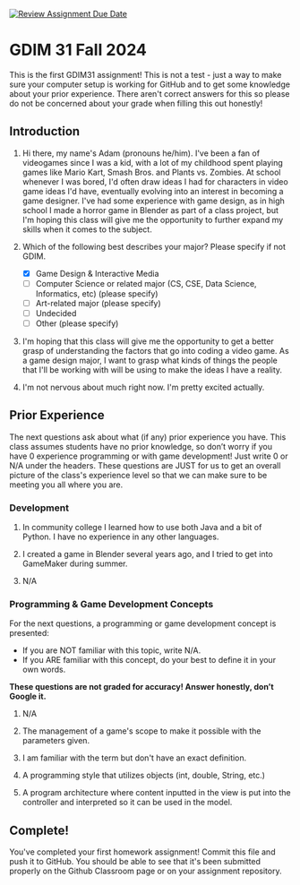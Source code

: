 [![Review Assignment Due Date](https://classroom.github.com/assets/deadline-readme-button-22041afd0340ce965d47ae6ef1cefeee28c7c493a6346c4f15d667ab976d596c.svg)](https://classroom.github.com/a/POQdLnh2)
# GDIM 31 Fall 2024

This is the first GDIM31 assignment! This is not a test - just a way to make sure your computer setup is working for GitHub and to get some knowledge about your prior experience. There aren't correct answers for this so please do not be concerned about your grade when filling this out honestly!

## Introduction

1. Hi there, my name's Adam (pronouns he/him). I've been a fan of videogames since I was a kid, with a lot of my childhood spent playing games like Mario Kart, Smash Bros. and Plants vs. Zombies. At school whenever I was bored, I'd often draw ideas I had for characters in video game ideas I'd have, eventually evolving into an interest in becoming a game designer. I've had some experience with game design, as in high school I made a horror game in Blender as part of a class project, but I'm hoping this class will give me the opportunity to further expand my skills when it comes to the subject.

2. Which of the following best describes your major? Please specify if not GDIM.  

    - [X] Game Design & Interactive Media
    - [ ] Computer Science or related major (CS, CSE, Data Science, Informatics, etc) (please specify)
    - [ ] Art-related major (please specify)
    - [ ] Undecided
    - [ ] Other (please specify)

3. I'm hoping that this class will give me the opportunity to get a better grasp of understanding the factors that go into coding a video game. As a game design major, I want to grasp what kinds of things the people that I'll be working with will be using to make the ideas I have a reality.

4. I'm not nervous about much right now. I'm pretty excited actually.

## Prior Experience

The next questions ask about what (if any) prior experience you have. This class assumes students have no prior knowledge, so don’t worry if you have 0 experience programming or with game development! Just write 0 or N/A under the headers. These questions are JUST for us to get an overall picture of the class's experience level so that we can make sure to be meeting you all where you are.

### Development

1. In community college I learned how to use both Java and a bit of Python. I have no experience in any other languages.

2. I created a game in Blender several years ago, and I tried to get into GameMaker during summer.

3. N/A

### Programming & Game Development Concepts

For the next questions, a programming or game development concept is presented:

 - If you are NOT familiar with this topic, write N/A.
 - If you ARE familiar with this concept, do your best to define it in your own words.

**These questions are not graded for accuracy! Answer honestly, don’t Google it.**

1. N/A

2. The management of a game's scope to make it possible with the parameters given.

3. I am familiar with the term but don't have an exact definition.

4. A programming style that utilizes objects (int, double, String, etc.)

5. A program architecture where content inputted in the view is put into the controller and interpreted so it can be used in the model.

## Complete!

You've completed your first homework assignment! Commit this file and push it to GitHub. You should be able to see that it's been submitted properly on the Github Classroom page or on your assignment repository.
